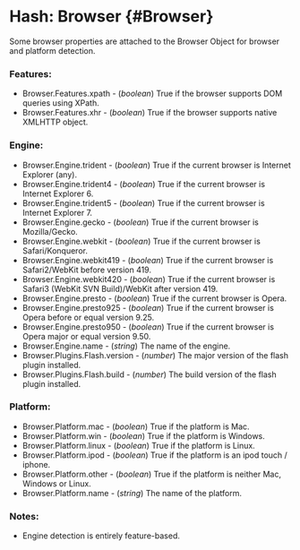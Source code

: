 Hash: Browser {#Browser}
========================

Some browser properties are attached to the Browser Object for browser and platform detection.

### Features:

* Browser.Features.xpath - (*boolean*) True if the browser supports DOM queries using XPath.
* Browser.Features.xhr   - (*boolean*) True if the browser supports native XMLHTTP object.

### Engine:

* Browser.Engine.trident   - (*boolean*) True if the current browser is Internet Explorer (any).
* Browser.Engine.trident4  - (*boolean*) True if the current browser is Internet Explorer 6.
* Browser.Engine.trident5  - (*boolean*) True if the current browser is Internet Explorer 7.
* Browser.Engine.gecko     - (*boolean*) True if the current browser is Mozilla/Gecko.
* Browser.Engine.webkit    - (*boolean*) True if the current browser is Safari/Konqueror.
* Browser.Engine.webkit419 - (*boolean*) True if the current browser is Safari2/WebKit before version 419.
* Browser.Engine.webkit420 - (*boolean*) True if the current browser is Safari3 (WebKit SVN Build)/WebKit after version 419.
* Browser.Engine.presto    - (*boolean*) True if the current browser is Opera.
* Browser.Engine.presto925 - (*boolean*) True if the current browser is Opera before or equal version 9.25.
* Browser.Engine.presto950 - (*boolean*) True if the current browser is Opera major or equal version 9.50.
* Browser.Engine.name      - (*string*) The name of the engine.
* Browser.Plugins.Flash.version - (*number*) The major version of the flash plugin installed.
* Browser.Plugins.Flash.build - (*number*) The build version of the flash plugin installed.

### Platform:

* Browser.Platform.mac     - (*boolean*) True if the platform is Mac.
* Browser.Platform.win - (*boolean*) True if the platform is Windows.
* Browser.Platform.linux   - (*boolean*) True if the platform is Linux.
* Browser.Platform.ipod   - (*boolean*) True if the platform is an ipod touch / iphone.
* Browser.Platform.other   - (*boolean*) True if the platform is neither Mac, Windows or Linux.
* Browser.Platform.name    - (*string*) The name of the platform.

### Notes:

- Engine detection is entirely feature-based.